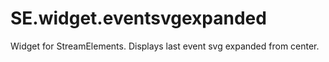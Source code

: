 # SE.widget.eventsvgexpanded
Widget for StreamElements. Displays last event svg expanded from center.
